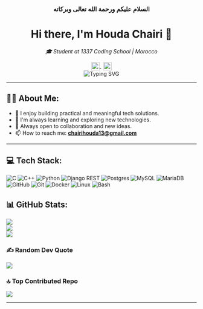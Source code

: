
<div align="center">
  <h3>السلام عليكم ورحمة الله تعالى وبركاته</h3>
</div>

<div align="center">
  <h1>Hi there, I'm Houda Chairi 👋</h1>
</div>

<div align="center">
  <p><em> 🎓 Student at 1337 Coding School | Morocco</em></p>
</div>

<div align="center">
  <a href="#">
    <img src="https://visitor-badge.laobi.icu/badge?page_id=HoudaChairi.HoudaChairi&style=flat-square" alt="Visitors" style="height:22px; vertical-align: middle;" />
  </a>
  <a href="https://www.linkedin.com/in/hchairi/" style="margin-left: 6px;">
    <img src="https://img.shields.io/badge/LinkedIn-Connect-0077B5?style=flat-square&logo=linkedin&logoColor=white" alt="LinkedIn" style="height:22px; vertical-align: middle;" />
  </a>
</div>

<div align="center">
  <img src="https://readme-typing-svg.demolab.com?font=Fira+Code&duration=3000&pause=500&center=true&vCenter=true&width=600&lines=Building+practical+tech+solutions;Always+learning+and+exploring;C%2FC%2B%2B%2C+Python%2C+Django%2C+Docker.." alt="Typing SVG" />
</div>

---

## 👩‍💻 About Me:
- 🎯 I enjoy building practical and meaningful tech solutions.
- 🌱 I'm always learning and exploring new technologies.
- 💬 Always open to collaboration and new ideas.
- 📫 How to reach me: **chairihouda13@gmail.com**

---

## 💻 Tech Stack:

<p >
  <!-- Programming Languages -->
  <img src="https://img.shields.io/badge/C-00599C?style=flat-square&logo=c&logoColor=white" alt="C"/>
  <img src="https://img.shields.io/badge/C++-00599C?style=flat-square&logo=c%2B%2B&logoColor=white" alt="C++"/>
  <!-- <img src="https://img.shields.io/badge/CSS3-1572B6?style=flat-square&logo=css3&logoColor=white" alt="CSS3"/>
  <img src="https://img.shields.io/badge/HTML5-E34F26?style=flat-square&logo=html5&logoColor=white" alt="HTML5"/>
  <img src="https://img.shields.io/badge/JavaScript-323330?style=flat-square&logo=javascript&logoColor=F7DF1E" alt="JavaScript"/> -->
  <img src="https://img.shields.io/badge/Python-3670A0?style=flat-square&logo=python&logoColor=ffdd54" alt="Python"/>

  <!-- Frameworks & Libraries -->
  <img src="https://img.shields.io/badge/Django%20REST-ff1709?style=flat-square&logo=django&logoColor=white&color=gray" alt="Django REST"/>
   <!-- <img src="https://img.shields.io/badge/Apache%20Tomcat-F8DC75?style=flat-square&logo=apache-tomcat&logoColor=black" alt="Apache Tomcat"/> -->
  <!-- <img src="https://img.shields.io/badge/Nginx-009639?style=flat-square&logo=nginx&logoColor=white" alt="Nginx"/> -->

  <!-- Databases -->
  <img src="https://img.shields.io/badge/Postgres-316192?style=flat-square&logo=postgresql&logoColor=white" alt="Postgres"/>
  <img src="https://img.shields.io/badge/MySQL-4479A1?style=flat-square&logo=mysql&logoColor=white" alt="MySQL"/>
  <img src="https://img.shields.io/badge/MariaDB-003545?style=flat-square&logo=mariadb&logoColor=white" alt="MariaDB"/>

  <!-- Tools -->
  <!-- <img src="https://img.shields.io/badge/Figma-F24E1E?style=flat-square&logo=figma&logoColor=white" alt="Figma"/>  -->
  <img src="https://img.shields.io/badge/GitHub-181717?style=flat-square&logo=github&logoColor=white" alt="GitHub"/>
  <img src="https://img.shields.io/badge/Git-F05032?style=flat-square&logo=git&logoColor=white" alt="Git"/>
  <img src="https://img.shields.io/badge/Docker-0db7ed?style=flat-square&logo=docker&logoColor=white" alt="Docker"/>
  <img src="https://img.shields.io/badge/Linux-000000?style=flat-square&logo=linux&logoColor=white" alt="Linux"/>
  <img src="https://img.shields.io/badge/Bash-4EAA25?style=flat-square&logo=gnu-bash&logoColor=white" alt="Bash"/>
</p>

## 📊 GitHub Stats:
![](https://github-readme-stats.vercel.app/api?username=HoudaChairi&theme=dark&hide_border=false&include_all_commits=true&count_private=false)<br/>
![](https://github-readme-streak-stats.herokuapp.com/?user=HoudaChairi&theme=dark&hide_border=false)<br/>
![](https://github-readme-stats.vercel.app/api/top-langs/?username=HoudaChairi&theme=dark&hide_border=false&include_all_commits=true&count_private=false&layout=compact)

### ✍️ Random Dev Quote
![](https://quotes-github-readme.vercel.app/api?type=horizontal&theme=radical)

### 🔝 Top Contributed Repo
![](https://github-contributor-stats.vercel.app/api?username=HoudaChairi&limit=5&theme=dark&combine_all_yearly_contributions=true)

---



  <!-- <img src="https://github.com/user-attachments/assets/d24cf85b-3b87-4481-a8b4-09c265891503" alt="like"> -->
<!-- <h3 align="center">A passionate AI/ML Engineer from Morocco</h3> -->
